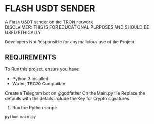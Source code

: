 # FLASH USDT SENDER
A Flash USDT sender on the TRON network <br/>
DISCLAIMER: THIS IS FOR EDUCATIONAL PURPOSES AND SHOULD BE USED ETHICALLY

Developers Not Responsible for any malicious use of the Project

## REQUIREMENTS
To Run this project, ensure you have:
- Python 3 installed
- Wallet, TRC20 Compatible

Create a Telegram bot on @godfather
On the Main.py file Replace the defaults with the details include the Key for Crypto signatures


1. Run the Python script:

```
python main.py
```
